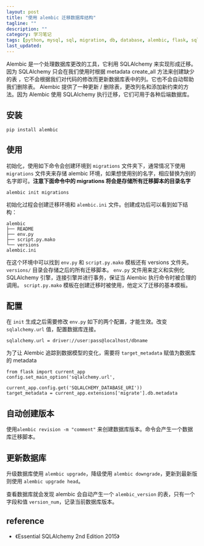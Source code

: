 ```yaml
---
layout: post
title: "使用 alembic 迁移数据库结构"
tagline: ""
description: ""
category: 学习笔记
tags: [python, mysql, sql, migration, db, database, alembic, flask, sqlalchemy, ]
last_updated:
---
```


Alembic 是一个处理数据库更改的工具，它利用 SQLAlchemy 来实现形成迁移。因为 SQLAlchemy 只会在我们使用时根据 metadata create_all 方法来创建缺少的表 ，它不会根据我们对代码的修改而更新数据库表中的列。它也不会自动帮助我们删除表。 Alembic 提供了一种更新 / 删除表，更改列名和添加新约束的方法。因为 Alembic 使用 SQLAlchemy 执行迁移，它们可用于各种后端数据库。

## 安装

    pip install alembic

## 使用
初始化，使用如下命令会创建环境到 `migrations` 文件夹下，通常情况下使用 `migrations` 文件夹来存储 alembic 环境，如果想使用别的名字，相应替换为别的名字即可。**注意下面命令中的 migrations 将会是存储所有迁移脚本的目录名字**

    alembic init migrations

初始化过程会创建迁移环境和 `alembic.ini` 文件。创建成功后可以看到如下结构：

    alembic
    ├── README
    ├── env.py
    ├── script.py.mako
    └── versions
    alembic.ini

在这个环境中可以找到 `env.py` 和 `script.py.mako` 模板还有 versions 文件夹。`versions/` 目录会存储之后的所有迁移脚本。 `env.py` 文件用来定义和实例化 SQLAlchemy 引擎，连接引擎并进行事务，保证当 Alembic 执行命令时被合理的调用。 `script.py.mako` 模板在创建迁移时被使用，他定义了迁移的基本模板。

## 配置
在 `init` 生成之后需要修改 `env.py` 如下的两个配置，才能生效。改变 `sqlalchemy.url` 值，配置数据库连接。

    sqlalchemy.url = driver://user:pass@localhost/dbname

为了让 Alembic 追踪到数据模型的变化，需要将 `target_metadata` 赋值为数据库的 metadata

    from flask import current_app
    config.set_main_option('sqlalchemy.url',
                           current_app.config.get('SQLALCHEMY_DATABASE_URI'))
    target_metadata = current_app.extensions['migrate'].db.metadata


## 自动创建版本

使用`alembic revision -m "comment"` 来创建数据库版本。命令会产生一个数据库迁移脚本。

## 更新数据库
升级数据库使用 `alembic upgrade`，降级使用 `alembic downgrade`，更新到最新版则使用 `alembic upgrade head`。

查看数据库就会发现 alembic 会自动产生一个 `alembic_version` 的表，只有一个字段和值 `version_num`，记录当前数据库版本。


## reference

- 《Essential SQLAlchemy 2nd Edition 2015》
